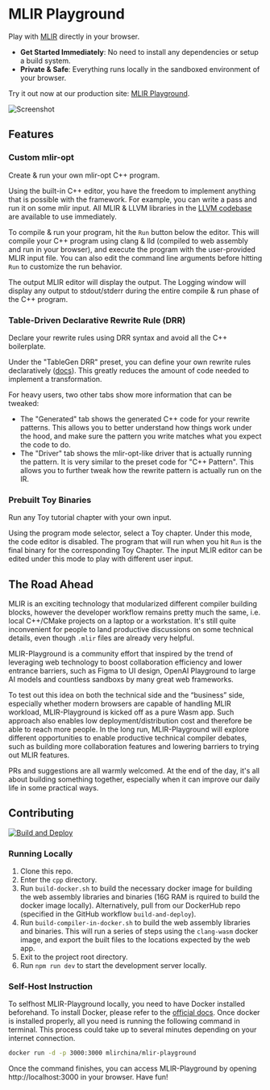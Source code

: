 # MLIR Playground

Play with [MLIR](https://mlir.llvm.org/) directly in your browser.

- **Get Started Immediately**: No need to install any dependencies or setup a build system.
- **Private & Safe**: Everything runs locally in the sandboxed environment of your browser.

Try it out now at our production site: [MLIR Playground](https://playground.mlir-china.org/).

![Screenshot](https://user-images.githubusercontent.com/3676913/190872831-ec97d68f-31df-4058-974c-90bfc0b2d1bc.png)

## Features

### Custom mlir-opt

Create & run your own mlir-opt C++ program.

Using the built-in C++ editor, you have the freedom to implement anything that is possible with the framework. For example, you can write a pass and run it on some mlir input. All MLIR & LLVM libraries in the [LLVM codebase](https://github.com/llvm/llvm-project) are available to use immediately.

To compile & run your program, hit the `Run` button below the editor. This will compile your C++ program using clang & lld (compiled to web assembly and run in your browser), and execute the program with the user-provided MLIR input file. You can also edit the command line arguments before hitting `Run` to customize the run behavior.

The output MLIR editor will display the output. The Logging window will display any output to stdout/stderr during the entire compile & run phase of the C++ program.

### Table-Driven Declarative Rewrite Rule (DRR)

Declare your rewrite rules using DRR syntax and avoid all the C++ boilerplate.

Under the "TableGen DRR" preset, you can define your own rewrite rules declaratively ([docs](https://mlir.llvm.org/docs/DeclarativeRewrites/)). This greatly reduces the amount of code needed to implement a transformation.

For heavy users, two other tabs show more information that can be tweaked:

- The "Generated" tab shows the generated C++ code for your rewrite patterns. This allows you to better understand how things work under the hood, and make sure the pattern you write matches what you expect the code to do.
- The "Driver" tab shows the mlir-opt-like driver that is actually running the pattern. It is very similar to the preset code for "C++ Pattern". This allows you to further tweak how the rewrite pattern is actually run on the IR.

### Prebuilt Toy Binaries

Run any Toy tutorial chapter with your own input.

Using the program mode selector, select a Toy chapter. Under this mode, the code editor is disabled. The program that will run when you hit `Run` is the final binary for the corresponding Toy Chapter. The input MLIR editor can be edited under this mode to play with different user input.

## The Road Ahead

MLIR is an exciting technology that modularized different compiler building blocks, however the developer workflow remains pretty much the same, i.e. local C++/CMake projects on a laptop or a workstation. It's still quite inconvenient for people to land productive discussions on some technical details, even though `.mlir` files are already very helpful.

MLIR-Playground is a community effort that inspired by the trend of leveraging web technology to boost collaboration efficiency and lower entrance barriers, such as Figma to UI design, OpenAI Playground to large AI models and countless sandboxs by many great web frameworks.

To test out this idea on both the technical side and the “business” side, especially whether modern browsers are capable of handling MLIR workload, MLIR-Playground is kicked off as a pure Wasm app. Such approach also enables low deployment/distribution cost and therefore be able to reach more people. In the long run, MLIR-Playground will explore different opportunities to enable productive technical compiler debates, such as building more collaboration features and lowering barriers to trying out MLIR features.

PRs and suggestions are all warmly welcomed. At the end of the day, it's all about building something together, especially when it can improve our daily life in some practical ways.

## Contributing

[![Build and Deploy](https://github.com/MLIR-China/mlir-playground/actions/workflows/build-and-deploy.yml/badge.svg?branch=main)](https://github.com/MLIR-China/mlir-playground/actions/workflows/build-and-deploy.yml)

### Running Locally

1. Clone this repo.
2. Enter the `cpp` directory.
3. Run `build-docker.sh` to build the necessary docker image for building the web assembly libraries and binaries (16G RAM is rquired to build the docker image locally). Alternatively, pull from our DockerHub repo (specified in the GitHub workflow `build-and-deploy`).
4. Run `build-compiler-in-docker.sh` to build the web assembly libraries and binaries. This will run a series of steps using the `clang-wasm` docker image, and export the built files to the locations expected by the web app.
5. Exit to the project root directory.
6. Run `npm run dev` to start the development server locally.

### Self-Host Instruction

To selfhost MLIR-Playground locally, you need to have Docker installed beforehand.
To install Docker, please refer to the [official docs](https://docs.docker.com/get-started/#download-and-install-docker).
Once docker is installed properly, all you need is running the following command in terminal. This process could take up to several minutes depending on your internet connection.

```sh
docker run -d -p 3000:3000 mlirchina/mlir-playground
```

Once the command finishes, you can access MLIR-Playground by opening http://localhost:3000 in your browser. Have fun!
